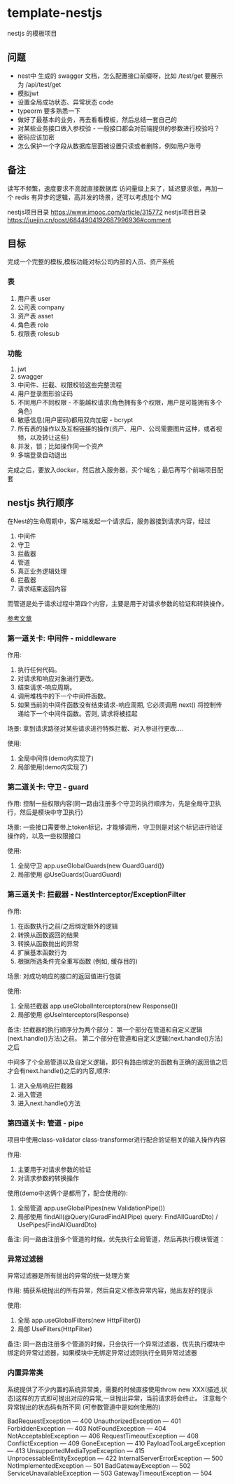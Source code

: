 # template-nestjs
nestjs 的模板项目

## 问题
+ nest中 生成的 swagger 文档，怎么配置接口前缀呀，比如 /test/get 要展示为 /api/test/get
+ 模拟jwt
+ 设置全局成功状态、异常状态 code
+ typeorm 要多熟悉一下
+ 做好了最基本的业务，再去看看模板，然后总结一套自己的
+ 对某些业务接口做入参校验 - 一般接口都会对前端提供的参数进行校验吗？
+ 密码应该加密
+ 怎么保护一个字段从数据库层面被设置只读或者删除，例如用户账号

## 备注
读写不频繁，速度要求不高就直接数据库
访问量级上来了，延迟要求低，再加一个 redis
有异步的逻辑，高并发的场景，还可以考虑加个 MQ

nestjs项目目录 https://www.imooc.com/article/315772
nestjs项目目录 https://juejin.cn/post/6844904192687996936#comment

## 目标
完成一个完整的模板,模板功能对标公司内部的人员、资产系统

### 表
1. 用户表 user
2. 公司表 company
3. 资产表 asset
4. 角色表 role
5. 权限表 rolesub

### 功能
1. jwt
2. swagger
3. 中间件、拦截、权限校验这些完整流程
4. 用户登录图形验证码
5. 不同用户不同权限 - 不能越权请求(角色拥有多个权限，用户是可能拥有多个角色)
6. 敏感信息(用户密码)都用双向加密 - bcrypt
7. 所有表的操作以及互相链接的操作(资产、用户、公司需要图片这种，或者视频，以及转让这些)
8. 并发，锁；比如操作同一个资产
9. 多端登录自动退出

完成之后，要放入docker，然后放入服务器，买个域名；最后再写个前端项目配套

## nestjs 执行顺序
在Nest的生命周期中，客户端发起一个请求后，服务器接到请求内容，经过
1. 中间件
2. 守卫
3. 拦截器
4. 管道
5. 真正业务逻辑处理
6. 拦截器
7. 请求结束返回内容

而管道是处于请求过程中第四个内容，主要是用于对请求参数的验证和转换操作。

[参考文章](https://blog.csdn.net/lxy869718069/article/details/103960790)

### 第一道关卡: 中间件 - middleware
作用:
1. 执行任何代码。
2. 对请求和响应对象进行更改。
3. 结束请求-响应周期。
4. 调用堆栈中的下一个中间件函数。
5. 如果当前的中间件函数没有结束请求-响应周期, 它必须调用 next() 将控制传递给下一个中间件函数。否则, 请求将被挂起

场景: 拿到请求路径对某些请求进行特殊拦截、对入参进行更改....

使用:
1. 全局中间件(demo内实现了)
2. 局部使用(demo内实现了)

### 第二道关卡: 守卫 - guard
作用: 控制一些权限内容(同一路由注册多个守卫的执行顺序为，先是全局守卫执行，然后是模块中守卫执行)

场景: 一些接口需要带上token标记，才能够调用，守卫则是对这个标记进行验证操作的，以及一些权限接口

使用:
1. 全局守卫 app.useGlobalGuards(new GuardGuard())
2. 局部使用 @UseGuards(GuardGuard)

### 第三道关卡: 拦截器 - NestInterceptor/ExceptionFilter
作用:
1. 在函数执行之前/之后绑定额外的逻辑
2. 转换从函数返回的结果
3. 转换从函数抛出的异常
4. 扩展基本函数行为
5. 根据所选条件完全重写函数 (例如, 缓存目的)

场景: 对成功响应的接口的返回值进行包装

使用:
1. 全局拦截器 app.useGlobalInterceptors(new Response())
2. 局部使用 @UseInterceptors(Response)

备注:
拦截器的执行顺序分为两个部分：
第一个部分在管道和自定义逻辑(next.handle()方法)之前。
第二个部分在管道和自定义逻辑(next.handle()方法)之后

中间多了个全局管道以及自定义逻辑，即只有路由绑定的函数有正确的返回值之后才会有next.handle()之后的内容,顺序:
1. 进入全局响应拦截器
2. 进入管道
3. 进入next.handle()方法

### 第四道关卡: 管道 - pipe
项目中使用class-validator class-transformer进行配合验证相关的输入操作内容

作用:
1. 主要用于对请求参数的验证
2. 对请求参数的转换操作

使用(demo中这俩个是都用了，配合使用的):
1. 全局管道 app.useGlobalPipes(new ValidationPipe())
2. 局部使用 findAll(@Query(GuradFindAllPipe) query: FindAllGuardDto) / UsePipes(FindAllGuardDto)

备注:
同一路由注册多个管道的时候，优先执行全局管道，然后再执行模块管道：

### 异常过滤器
异常过滤器是所有抛出的异常的统一处理方案

作用:
捕获系统抛出的所有异常，然后自定义修改异常内容，抛出友好的提示

使用:
1. 全局 app.useGlobalFilters(new HttpFilter())
2. 局部 UseFilters(HttpFilter)

备注:
同一路由注册多个管道的时候，只会执行一个异常过滤器，优先执行模块中绑定的异常过滤器，如果模块中无绑定异常过滤则执行全局异常过滤器

### 内置异常类
系统提供了不少内置的系统异常类，需要的时候直接使用throw new XXX(描述,状态)这样的方式即可抛出对应的异常,一旦抛出异常，当前请求将会终止。
注意每个异常抛出的状态码有所不同 (可参数管道中是如何使用的)

BadRequestException — 400
UnauthorizedException — 401
ForbiddenException — 403
NotFoundException — 404
NotAcceptableException — 406
RequestTimeoutException — 408
ConflictException — 409
GoneException — 410
PayloadTooLargeException — 413
UnsupportedMediaTypeException — 415
UnprocessableEntityException — 422
InternalServerErrorException — 500
NotImplementedException — 501
BadGatewayException — 502
ServiceUnavailableException — 503
GatewayTimeoutException — 504